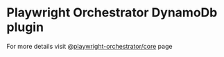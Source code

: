 # Playwright Orchestrator DynamoDb plugin

For more details visit @[playwright-orchestrator/core](https://www.npmjs.com/package/@playwright-orchestrator/core) page
